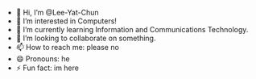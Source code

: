 - 👋 Hi, I’m @Lee-Yat-Chun
- 👀 I’m interested in Computers!
- 🌱 I’m currently learning Information and Communications Technology.
- 💞️ I’m looking to collaborate on something.
- 📫 How to reach me: please no
- 😄 Pronouns: he
- ⚡ Fun fact: im here
